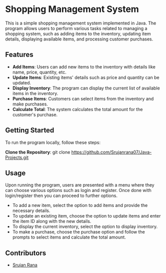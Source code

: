 # Shopping Management System

This is a simple shopping management system implemented in Java. The program allows users to perform various tasks related to managing a shopping system, such as adding items to the inventory, updating item details, displaying available items, and processing customer purchases.

## Features

- **Add Items**: Users can add new items to the inventory with details like name, price, quantity, etc.
- **Update Items**: Existing items' details such as price and quantity can be updated.
- **Display Inventory**: The program can display the current list of available items in the inventory.
- **Purchase Items**: Customers can select items from the inventory and make purchases.
- **Calculate Total**: The system calculates the total amount for the customer's purchase.

## Getting Started

To run the program locally, follow these steps:

**Clone the Repository**: 
git clone https://github.com/Srujanrana07/Java-Projects.git


## Usage

Upon running the program, users are presented with a menu where they can choose various options such as login and register.
Once done with login/register then you can proceed to further options.

- To add a new item, select the option to add items and provide the necessary details.
- To update an existing item, choose the option to update items and enter the item ID along with the new details.
- To display the current inventory, select the option to display inventory.
- To make a purchase, choose the purchase option and follow the prompts to select items and calculate the total amount.

## Contributors

- [Srujan Rana](https://github.com/Srujanrana07)

